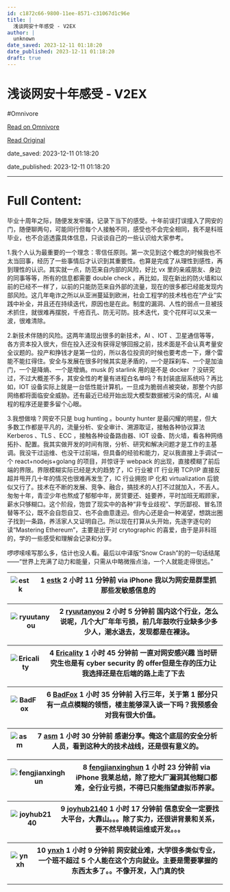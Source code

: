 ```yaml
---
id: c1872c66-9800-11ee-8571-c31067d1c96e
title: |
  浅谈网安十年感受 - V2EX
author: |
  unknown
date_saved: 2023-12-11 01:18:20
date_published: 2023-12-11 01:18:20
draft: true
---
```


# 浅谈网安十年感受 - V2EX
#Omnivore

[Read on Omnivore](https://omnivore.app/me/v-2-ex-18c5807bb27)

[Read Original](https://www.v2ex.com/t/999369)

date_saved: 2023-12-11 01:18:20

date_published: 2023-12-11 01:18:20

--- 

# Full Content: 

毕业十周年之际，随便发发牢骚，记录下当下的感受。十年前误打误撞入了网安的门，随便聊两句，可能同行但每个人接触不同，感受也不会完全相同，我不是科班毕业，也不合适透露具体信息，只谈谈自己的一些认识给大家参考。

1.我个人认为最重要的一个理念：零信任原则。第一次见到这个概念的时候我也不太当回事，经历了一些事情后才认识到其重要性。也算是完成了从理性到感性，再到理性的认识。其实就一点，防范来自内部的风险，好比 vx 里的亲戚朋友、身边的同事等等，所有的信息都需要 double check 。再比如，现在新出的防火墙和以前的已经不一样了，以前的只能防范来自外部的流量，现在的很多都已经能发现内部风险。这几年电诈之所以从亚洲蔓延到欧洲，社会工程学的技术栈也在“产业”实践中补全，并且还在持续迭代，原因也是在此。制度的漏洞、人性的弱点一旦被技术抓住，就很难再摆脱，千疮百孔、防无可防。技术迭代，变个花样可以又来一波，很难清除。

2.新技术伴随的风险。这两年涌现出很多的新技术，AI 、IOT 、卫星通信等等，各方资本投入很大，但在投入还没有获得足够回报之前，技术面是不会认真考量安全议题的。投产和挣钱才是第一位的，所以各位投资的时候也要考虑一下，爆个雷能不能扛得住。安全与发展在很多时候其实是矛盾的，一个是踩刹车、一个是加油门，一个是降熵、一个是增熵。musk 的 starlink 用的是不是 docker ？没研究过，不过大概差不多，其安全性的考量有进程白名单吗？有封装底层系统吗？再比如，IOT 设备实际上就是一台低性能计算机，一旦成为脆弱点被突破，那整个内部网络都将面临安全威胁。还有最近已经开始出现大模型数据被污染的情况，AI 编程的程序还是要多留个心眼。

3.我想做啥？网安不只是 bug hunting 。bounty hunter 是最闪耀的明星，但大多数工作都是平凡的，流量分析、安全审计、溯源取证，接触各种协议算法 Kerberos 、TLS 、ECC ，接触各种设备路由器、IOT 设备、防火墙，看各种网络拓扑、配置。我其实做开发的时间有限，分析、研究和解决问题才是工作的主基调。我没干过运维、也没干过前端，但具备的经验和能力，足以我直接上手调试一个 react+nodejs+golang 的项目，并惊讶于 webpack 的出现，直接模糊了前后端的界限。界限模糊实际已经是大的趋势了，IC 行业被 IT 行业用 TCP/IP 直接反超并甩开几十年的情况也很难再发生了，IC 行业拥抱 IP 化和 virtualization 后貌似又行了。技术在不断的发展、竞争、融合，搞技术的人打不过就加入，不丢人。 匆匆十年，青涩少年也熬成了郁郁中年，房贷要还、娃要养，平时加班无暇顾家，薪水只够糊口。这个阶段，饱尝了现实中的各种“非专业歧视”、学历鄙视、冒名顶替等不公，既不会自怨自艾、也不会曲意逢迎。但内心还是会一种渴望，想跳出圈子找到一条路，养活家人又证明自己。所以现在打算从头开始，先逐字逐句的读“Mastering Ethereum”，主要是出于对 crytographic 的喜爱，由于是非科班的，学的一些感受和理解会记录和分享。

啰啰嗦嗦写那么多，估计也没人看。最后以中译版“Snow Crash”的的一句话结尾——“世界上充满了动力和能量，只需从中略微揩点油，一个人就能走得很远。”

| ![estk](https://proxy-prod.omnivore-image-cache.app/0x0,s9jgYELzE5thd6qM7uKGHDtK1bIyXBTDsJBl-nJXrrCo/https://cdn.v2ex.com/avatar/12f5/d602/576589_normal.png?m=1693901081) | 1 **[estk](https://www.v2ex.com/member/estk)** 2 小时 11 分钟前 via iPhone 我以为网安是群里抓那些发敏感信息的 |
| -------------------------------------------------------------------------------------------------------------------------------------------------------------------------- | --------------------------------------------------------------------------------------- |

| ![ryuutanyou](https://proxy-prod.omnivore-image-cache.app/0x0,so4SnXO0Ef0vBzC5aAqE7qeFfFhn74ri7yQDXg1_Ejbw/https://cdn.v2ex.com/avatar/c0ec/80c1/75396_normal.png?m=1457080107) | 2 **[ryuutanyou](https://www.v2ex.com/member/ryuutanyou)** 2 小时 5 分钟前 国内这个行业，怎么说呢，几个大厂年年亏损，前几年鼓吹行业缺多少多少人，潮水退去，发现都是在裸泳。 |
| ------------------------------------------------------------------------------------------------------------------------------------------------------------------------------- | ---------------------------------------------------------------------------------------------------------------------- |

| ![Ericality](https://proxy-prod.omnivore-image-cache.app/0x0,s87bcISOP26PiFV_pxB-bPyPcMkLaJBdcb0iRjVnHRjo/https://cdn.v2ex.com/avatar/29a0/815e/558832_normal.png?m=1690165011) | 4 **[Ericality](https://www.v2ex.com/member/Ericality)** 1 小时 45 分钟前 一直对网安感兴趣 当时研究生也是有 cyber security 的 offer但是生存的压力让我选择还是在后端的路上走了下去 |
| ------------------------------------------------------------------------------------------------------------------------------------------------------------------------------- | ------------------------------------------------------------------------------------------------------------------------------------ |

| ![BadFox](https://proxy-prod.omnivore-image-cache.app/0x0,spnZVWMeNM-gbI3N4teQzJjVsB_Ooi5pTf7DE7z09wVU/https://cdn.v2ex.com/gravatar/93b4a9a224bde4bbc29c4c1a3c25ba20?s=48&d=retro) | 6 **[BadFox](https://www.v2ex.com/member/BadFox)** 1 小时 35 分钟前 入行三年，关于第 1 部分只有一点点模糊的领悟，楼主能够深入谈一下吗？我预感会对我有很大价值。 |
| ----------------------------------------------------------------------------------------------------------------------------------------------------------------------------------- | -------------------------------------------------------------------------------------------------------------- |

| ![asm](https://proxy-prod.omnivore-image-cache.app/0x0,sdLyFhv_Z0XhhMx0Mz2-er3anEteOsGs-LQ_aVxV3pr0/https://cdn.v2ex.com/gravatar/96c2fd2b041b503db7c2c4055f0db823?s=48&d=retro) | 7 **[asm](https://www.v2ex.com/member/asm)** 1 小时 30 分钟前 感谢分享。俺这个底层的安全分析人员，看到这种大的技术战线，还是很有意义的。 |
| -------------------------------------------------------------------------------------------------------------------------------------------------------------------------------- | ---------------------------------------------------------------------------------------------- |

| ![fengjianxinghun](https://proxy-prod.omnivore-image-cache.app/0x0,s-p7O10Kl-8KJPWqeDhGRj8I1QxLI2NXR0_Xc92gy69Q/https://cdn.v2ex.com/gravatar/c79916a94b1a0ee7b473a4a58fc0d28e?s=48&d=retro) | 8 **[fengjianxinghun](https://www.v2ex.com/member/fengjianxinghun)** 1 小时 23 分钟前 via iPhone 我莱总结，除了挖大厂漏洞其他糊口都难，全行业亏损，不得已只能指望虚拟币养家。 |
| -------------------------------------------------------------------------------------------------------------------------------------------------------------------------------------------- | ---------------------------------------------------------------------------------------------------------------------------------- |

| ![joyhub2140](https://proxy-prod.omnivore-image-cache.app/0x0,s0E2PNRJXtKZMKhIBWc_cxS4oBfce1IlL2-qEonf5uWg/https://cdn.v2ex.com/avatar/9f4b/9960/67491_normal.png?m=1652372447) | 9 **[joyhub2140](https://www.v2ex.com/member/joyhub2140)** 1 小时 17 分钟前 信息安全一定要找大平台，大靠山。。。除了实力，还很讲背景和关系，要不然早晚转运维或开发。。。 |
| ------------------------------------------------------------------------------------------------------------------------------------------------------------------------------- | --------------------------------------------------------------------------------------------------------------------- |

| ![ynxh](https://proxy-prod.omnivore-image-cache.app/0x0,sUzTLnRoyWBT4pJ6jBXlZS9ZXWbUQft4lIMewblyISx0/https://cdn.v2ex.com/gravatar/183c011d78011f7ee2f2125b790338d1?s=48&d=retro) | 10 **[ynxh](https://www.v2ex.com/member/ynxh)** 1 小时 9 分钟前 网安就业难，大学很多类似专业，一个班不超过 5 个人能在这个方向就业。主要是需要掌握的东西太多了。。不像开发，入门真的快 |
| --------------------------------------------------------------------------------------------------------------------------------------------------------------------------------- | ----------------------------------------------------------------------------------------------------------------------- |

---

